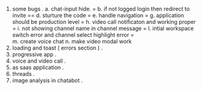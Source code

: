 1. some bugs .
   a. chat-input hide. =
   b. if not logged login then redirect to invite ==
   d. sturture the code =
   e. handle navigation =
   g. application should be production level =
   h. video call notificaton and working proper =
   i. not showing channel name in channel message =
   l. intial workspace switch error and channel select highlight error =  
   m. create voice chat
   n. make video modal work
4. loading and toast ( errors section ) .
7. progressive app .
9. voice and video call . 
10. as saas application .
11. threads .
13. image analysis in chatabot .
